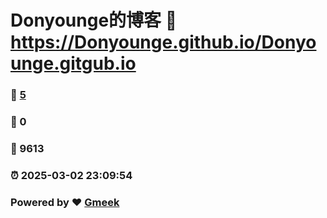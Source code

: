 # Donyounge的博客 :link: https://Donyounge.github.io/Donyounge.gitgub.io 
### :page_facing_up: [5](https://Donyounge.github.io/Donyounge.gitgub.io/tag.html) 
### :speech_balloon: 0 
### :hibiscus: 9613 
### :alarm_clock: 2025-03-02 23:09:54 
### Powered by :heart: [Gmeek](https://github.com/Meekdai/Gmeek)
